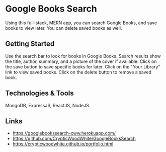 # Google Books Search
Using this full-stack, MERN app, you can search Google Books, and save books to view later. You can delete saved books as well.

## Getting Started
Use the search bar to look for books in Google Books. Search results show the title, author, summary, and a picture of the cover if available. Click on the save button to save specific books for later. Click on the "Your Library" link to view saved books. Click on the delete button to remove a saved book.

## Technologies & Tools
MongoDB, ExpressJS, ReactJS, NodeJS

## Links
- https://googlebookssearch-cww.herokuapp.com/
- https://github.com/CrypticWoodWhite/GoogleBooksSearch
- https://crypticwoodwhite.github.io/portfolio.html